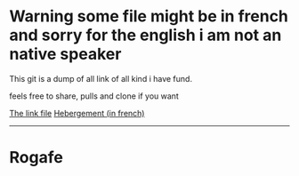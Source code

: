 
# Warning some file might be in french and sorry for the english i am not an native speaker 

This git is a dump of all link of all kind i have fund.

feels free to share, pulls and clone if you want 

[The link file](https://github.com/rogafe/link_dump/blob/master/link.md)
[Hebergement (in french) ](https://github.com/rogafe/link_dump/blob/master/hebergement.md)

_____
# Rogafe


